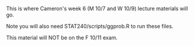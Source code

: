 This is where Cameron's week 6 (M 10/7 and W 10/9) lecture materials will go.

Note you will also need STAT240/scripts/ggprob.R to run these files.

This material will NOT be on the F 10/11 exam.
